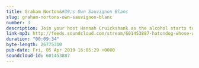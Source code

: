 ```yaml
---
title: Graham Norton&#39;s Own Sauvignon Blanc
slug: graham-nortons-own-sauvignon-blanc
number: 3
description: Join your host Hannah Cruickshank as the alcohol starts to hit. Wine is reviewed, pizza is ordered
link-mp3: http://feeds.soundcloud.com/stream/601453887-hatondog-whose-wine-is-it-anyway-ep3-graham-nortons-own-sauvignon-blanc.mp3
duration: "00:09:34"
byte-length: 26775310
pub-date: Fri, 05 Apr 2019 16:05:29 +0000
soundcloud-id: 601453887
---
```


